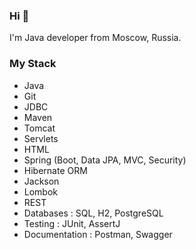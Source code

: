### Hi 👋 
I'm Java developer from Moscow, Russia.

### My Stack

- Java 
- Git
- JDBC
- Maven
- Tomcat
- Servlets
- HTML
- Spring (Boot, Data JPA, MVC, Security)
- Hibernate ORM
- Jackson
- Lombok
- REST
- Databases : SQL, H2, PostgreSQL
- Testing : JUnit, AssertJ
- Documentation : Postman, Swagger

<!--
**ElizavetaChulkova/ElizavetaChulkova** is a ✨ _special_ ✨ repository because its `README.md` (this file) appears on your GitHub profile.

Here are some ideas to get you started:

- 🔭 I’m currently working on ...
- 🌱 I’m currently learning ...
- 👯 I’m looking to collaborate on ...
- 🤔 I’m looking for help with ...
- 💬 Ask me about ...
- 📫 How to reach me: ...
- 😄 Pronouns: ...
- ⚡ Fun fact: ...
-->
